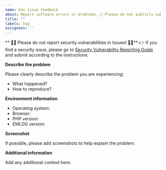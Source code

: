 ```yaml
---
name: Use issue feedback
about: Report software errors or problems. 🚨 Please do not publicly submit security vulnerabilities in Issues! 🚨
title: ""
labels: bug
assignees: ''
---
```


** 🚨🚨 Please do not report security vulnerabilities in Issues! 🚨🚨**
👉 If you find a security issue, please go to [Security Vulnerability Reporting Guide](https://github.com/emlog/emlog/blob/master/SECURITY.md) and submit according to the instructions.

**Describe the problem**

Please clearly describe the problem you are experiencing:
- What happened?
- How to reproduce?

**Environment information**

- Operating system:
- Browser:
- PHP version:
- EMLOG version:

**Screenshot**

If possible, please add screenshots to help explain the problem.

**Additional information**

Add any additional context here.
